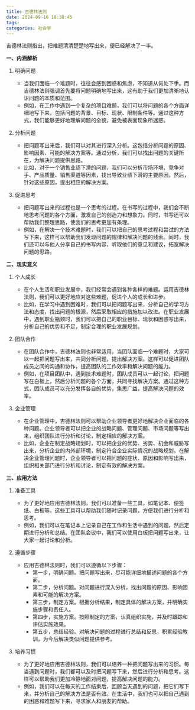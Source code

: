 ```yaml
---
title: 吉德林法则
date: 2024-09-16 18:38:45
tags:
categories: 社会学
---
```


吉德林法则指出，把难题清清楚楚地写出来，便已经解决了一半。

<!-- more -->

**一、内涵解析**

1. 明确问题
   - 当我们面临一个难题时，往往会感到困惑和焦虑，不知道从何处下手。而吉德林法则强调首先要将问题明确地写出来，这有助于我们更加清晰地认识问题的本质和范围。
   - 例如，在工作中遇到一个复杂的项目难题，我们可以将问题的各个方面详细地写下来，包括问题的背景、目标、现状、限制条件等。通过这种方式，我们能够更好地理解问题的全貌，避免被表面现象所迷惑。

2. 分析问题
   - 把问题写出来后，我们可以对其进行深入分析。这包括分析问题的原因、影响因素、可能的解决方案等。通过分析，我们可以找出问题的关键所在，为解决问题提供思路。
   - 比如，对于一个销售业绩下滑的问题，我们可以分析市场环境、竞争对手、产品质量、销售渠道等因素，找出导致业绩下滑的主要原因。然后，针对这些原因，提出相应的解决方案。

3. 促进思考
   - 把问题写出来的过程也是一个思考的过程。在书写的过程中，我们会不断地思考问题的各个方面，激发自己的创造力和想象力。同时，书写还可以帮助我们整理思路，使我们的思考更加有条理。
   - 例如，在解决一个技术难题时，我们可以把自己的思考过程和尝试的方法写下来，这样可以帮助我们发现问题的规律和解决问题的线索。同时，我们还可以与他人分享自己的书写内容，听取他们的意见和建议，拓宽解决问题的思路。

**二、现实意义**

1. 个人成长
   - 在个人生活和职业发展中，我们经常会遇到各种各样的难题。运用吉德林法则，我们可以更好地应对这些难题，促进个人的成长和进步。
   - 比如，在学习中遇到困难时，我们可以把问题写出来，分析自己的学习方法和态度，找出问题的根源，然后采取相应的措施加以改进。在职业发展中，遇到职业瓶颈时，我们可以把自己的职业目标、现状和困惑写出来，分析自己的优势和不足，制定合理的职业发展规划。

2. 团队合作
   - 在团队合作中，吉德林法则也非常适用。当团队面临一个难题时，大家可以一起把问题写出来，共同分析问题，提出解决方案。这样可以促进团队成员之间的沟通和协作，提高团队的工作效率和解决问题的能力。
   - 例如，在项目团队中，遇到技术难题时，团队成员可以一起讨论，把问题写在白板上，然后分析问题的各个方面，共同寻找解决方案。通过这种方式，团队成员可以充分发挥各自的优势，集思广益，提高解决问题的效率。

3. 企业管理
   - 在企业管理中，吉德林法则可以帮助企业领导者更好地解决企业面临的各种问题。企业领导者可以把企业的战略问题、管理问题、市场问题等写出来，组织团队进行分析和讨论，制定相应的解决方案。
   - 比如，企业在制定战略规划时，可以把企业的优势、劣势、机会和威胁写出来，分析企业的内外部环境，制定符合企业实际情况的战略规划。在解决企业管理问题时，企业领导者可以把问题的症状、原因和影响写出来，组织相关部门进行分析和讨论，制定有效的解决方案。

**三、应用方法**

1. 准备工具
   - 为了更好地应用吉德林法则，我们可以准备一些工具，如笔记本、便签纸、白板等。这些工具可以帮助我们随时记录问题，方便我们进行分析和思考。
   - 例如，我们可以在笔记本上记录自己在工作和生活中遇到的问题，然后定期进行分析和总结。在团队会议中，我们可以使用白板把问题写出来，让大家一起讨论和分析。

2. 遵循步骤
   - 应用吉德林法则时，我们可以遵循以下步骤：
     - 第一步，明确问题。把问题写出来，尽可能详细地描述问题的各个方面。
     - 第二步，分析问题。对问题进行深入分析，找出问题的原因、影响因素和可能的解决方案。
     - 第三步，制定方案。根据分析结果，制定具体的解决方案，并明确实施步骤和责任人。
     - 第四步，实施方案。按照制定的方案，认真组织实施，并及时跟踪和评估实施效果。
     - 第五步，总结经验。对解决问题的过程进行总结和反思，积累经验教训，为今后解决类似问题提供参考。

3. 培养习惯
   - 为了更好地应用吉德林法则，我们可以培养一种把问题写出来的习惯。每当遇到问题时，我们都可以及时把问题写下来，然后进行分析和思考。这样可以帮助我们更加冷静地面对问题，提高解决问题的能力。
   - 例如，我们可以在每天的工作结束后，回顾当天遇到的问题，把它们写下来，并分析自己的解决方法是否有效。在生活中，我们也可以把自己遇到的困惑和难题写下来，寻求家人和朋友的帮助。